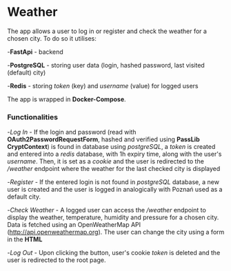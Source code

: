 # Weather
The app allows a user to log in or register and check the weather for a chosen city. To do so it utilises:

-**FastApi** - backend

-**PostgreSQL** - storing user data (login, hashed password, last visited (default) city)

-**Redis** - storing *token* (key) and *username* (value) for logged users

The app is wrapped in **Docker-Compose**.

### Functionalities
-*Log In* - If the login and password (read with **OAuth2PasswordRequestForm**, hashed and verified using **PassLib CryptContext**) is found in database using *postgreSQL*, a *token* is created and entered into a *redis* database, with 1h expiry time, along with the user's *username*. Then, it is set as a *cookie* and the user is redirected to the */weather* endpoint where the weather for the last checked city is displayed

-*Register* - If the entered login is not found in *postgreSQL* database, a new user is created and the user is logged in analogically with Poznań used as a default city.

-*Check Weather* - A logged user can access the */weather* endpoint to display the weather, temperature, humidity and pressure for a chosen city. Data is fetched using an OpenWeatherMap API (http://api.openweathermap.org). The user can change the city using a form in the **HTML**

-*Log Out* - Upon clicking the button, user's cookie *token* is deleted and the user is redirected to the root page.
